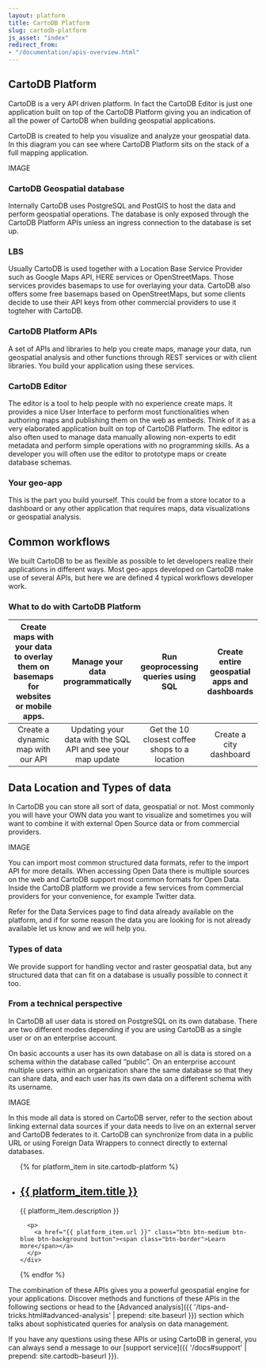 ```yaml
---
layout: platform
title: CartoDB Platform
slug: cartodb-platform
js_asset: "index"
redirect_from:
- "/documentation/apis-overview.html"
---
```


## CartoDB Platform

CartoDB is a very API driven platform. In fact the CartoDB Editor is just one application built on top of the CartoDB Platform giving you an indication of all the power of CartoDB when building geospatial applications. 

CartoDB is created to help you visualize and analyze your geospatial data. In this diagram you can see where CartoDB Platform sits on the stack of a full mapping application.

IMAGE

### CartoDB Geospatial database

Internally CartoDB uses PostgreSQL and PostGIS to host the data and perform geospatial operations. The database is only exposed through the CartoDB Platform APIs unless an ingress connection to the database is set up.

### LBS

Usually CartoDB is used together with a Location Base Service Provider such as Google Maps API, HERE services or OpenStreetMaps. Those services provides basemaps to use for overlaying your data. CartoDB also offers some free basemaps based on OpenStreetMaps, but some clients decide to use their API keys from other commercial providers to use it togteher with CartoDB.

### CartoDB Platform APIs

A set of APIs and libraries to help you create maps, manage your data, run geospatial analysis and other functions through REST services or with client libraries. You build your application using these services.

### CartoDB Editor

The editor is a tool to help people with no experience create maps. It provides a nice User Interface to perform most functionalities when authoring maps and publishing them on the web as embeds. Think of it as a very elaborated application built on top of CartoDB Platform. The editor is also often used to manage data manually allowing non-experts to edit metadata and perform simple operations with no programming skills.
As a developer you will often use the editor to prototype maps or create database schemas.

### Your geo-app

This is the part you build yourself. This could be from a store locator to a dashboard or any other application that requires maps, data visualizations or geospatial analysis.

## Common workflows 

We built CartoDB to be as flexible as possible to let developers realize their applications in different ways. Most geo-apps developed on CartoDB make use of several APIs, but here we are defined 4 typical workflows developer work.

### What to do with CartoDB Platform

| Create maps with your data to overlay them on basemaps for websites or mobile apps. | Manage your data programmatically | Run geoprocessing queries using SQL | Create entire geospatial apps and dashboards |
|:---:|:---:|:---:|:---:|
| Create a dynamic map with our API | Updating your data with the SQL API and see your map update | Get the 10 closest coffee shops to a location | Create a city dashboard |

## Data Location and Types of data

In CartoDB you can store all sort of data, geospatial or not. Most commonly you will have your OWN data you want to visualize and sometimes you will want to combine it with external Open Source data or from commercial providers.

IMAGE

You can import most common structured data formats, refer to the import API for more details. When accessing Open Data there is multiple sources on the web and CartoDB support most common formats for Open Data. Inside the CartoDB platform we provide a few services from commercial providers for your convenience, for example Twitter data.

Refer for the Data Services page to find data already available on the platform, and if for some reason the data you are looking for is not already available let us know and we will help you.

### Types of data

We provide support for handling vector and raster geospatial data, but any structured data that can fit on a database is usually possible to connect it too.

### From a technical perspective

In CartoDB all user data is stored on PostgreSQL on its own database. There are two different modes depending if you are using CartoDB as a single user or on an enterprise account. 

On basic accounts a user has its own database on all is data is stored on a schema within the database called “public”. On an enterprise account multiple users within an organization share the same database so that they can share data, and each user has its own data on a different schema with its username.

IMAGE

In this mode all data is stored on CartoDB server, refer to the section about linking external data sources if your data needs to live on an external server and CartoDB federates to it. CartoDB can synchronize from data in a public URL or using Foreign Data Wrappers to connect directly to external databases.

<ul class="platform-list">
  {% for platform_item in site.cartodb-platform %}
  <li>
    <div class="platform-lst-inner">
      <h2><a href="{{ platform_item.url }}">{{ platform_item.title }}</a></h2>
      <p class="platform-lst-content">{{ platform_item.description }}</p>

      <p>
        <a href="{{ platform_item.url }}" class="btn btn-medium btn-blue btn-background button"><span class="btn-border">Learn more</span></a>
      </p>
    </div>
  </li>
  {% endfor %}
</ul>

The combination of these APIs gives you a powerful geospatial engine for your applications. Discover methods and functions of these APIs in the following sections or head to the [Advanced analysis]({{ '/tips-and-tricks.html#advanced-analysis' | prepend: site.baseurl }}) section which talks about sophisticated queries for analysis on data management.

If you have any questions using these APIs or using CartoDB in general, you can always send a message to our [support service]({{ '/docs#support' | prepend: site.cartodb-baseurl }}).
